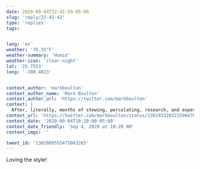 ```yaml
---
date: 2020-09-04T22:41:59-05:00
slug: 'reply/22-41-42'
type: 'replies'
tags:


lang: 'en'
weather: '76.35°F'
weather-summary: 'Humid'
weather-icon: 'clear-night'
lat: '25.7553'
long: '-100.4023'


context_author: 'markboulton'
context_author_name: 'Mark Boulton'
context_author_url: 'https://twitter.com/markboulton'
context: |
  After, literally, months of stewing, percolating, research, and experimentation, my new site design is coming together. <a href="https://t.co/P1790nhcds"data-pre-embedded="true"rel="nofollow"data-entity-id="1301933227343577088"dir="ltr"data-url="https://twitter.com/markboulton/status/1301933283215904769/photo/1"data-tco-id="P1790nhcds"class="twitter_external_link dir-ltr tco-link has-expanded-path"target="_top"data-expanded-path="/markboulton/status/1301933283215904769/photo/1">pic.twitter.com/P1790nhcds</a>
context_url: 'https://twitter.com/markboulton/status/1301933283215904769?s=12'
context_date: '2020-09-04T10:20:00-05:00'
context_date_friendly: 'Sep 4, 2020 at 10:20 AM'
context_imgs: ''

tweet_id: '1302089555475083265'
---
```

Loving the style! 